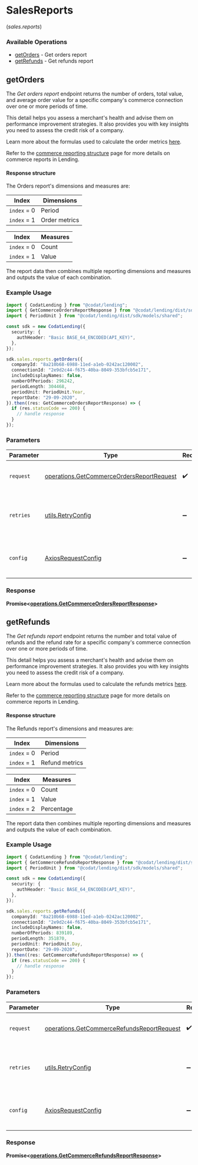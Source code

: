 # SalesReports
(*sales.reports*)

### Available Operations

* [getOrders](#getorders) - Get orders report
* [getRefunds](#getrefunds) - Get refunds report

## getOrders

The *Get orders report* endpoint returns the number of orders, total value, and average order value for a specific company's commerce connection over one or more periods of time.

This detail helps you assess a merchant's health and advise them on performance improvement strategies. It also provides you with key insights you need to assess the credit risk of a company. 

Learn more about the formulas used to calculate the order metrics [here](https://docs.codat.io/lending/commerce-metrics/overview#what-metrics-are-available).

Refer to the [commerce reporting structure](https://docs.codat.io/lending/commerce-metrics/reporting-structure) page for more details on commerce reports in Lending.

#### Response structure

The Orders report's dimensions and measures are:

| Index         | Dimensions     |
|---------------|----------------|
|   `index` = 0 | Period         |
|   `index` = 1 | Order metrics  |

| Index         | Measures   |
|---------------|------------|
| `index` = 0   | Count      |
| `index` = 1   | Value      |

The report data then combines multiple reporting dimensions and measures and outputs the value of each combination.


### Example Usage

```typescript
import { CodatLending } from "@codat/lending";
import { GetCommerceOrdersReportResponse } from "@codat/lending/dist/sdk/models/operations";
import { PeriodUnit } from "@codat/lending/dist/sdk/models/shared";

const sdk = new CodatLending({
  security: {
    authHeader: "Basic BASE_64_ENCODED(API_KEY)",
  },
});

sdk.sales.reports.getOrders({
  companyId: "8a210b68-6988-11ed-a1eb-0242ac120002",
  connectionId: "2e9d2c44-f675-40ba-8049-353bfcb5e171",
  includeDisplayNames: false,
  numberOfPeriods: 296242,
  periodLength: 304468,
  periodUnit: PeriodUnit.Year,
  reportDate: "29-09-2020",
}).then((res: GetCommerceOrdersReportResponse) => {
  if (res.statusCode == 200) {
    // handle response
  }
});
```

### Parameters

| Parameter                                                                                              | Type                                                                                                   | Required                                                                                               | Description                                                                                            |
| ------------------------------------------------------------------------------------------------------ | ------------------------------------------------------------------------------------------------------ | ------------------------------------------------------------------------------------------------------ | ------------------------------------------------------------------------------------------------------ |
| `request`                                                                                              | [operations.GetCommerceOrdersReportRequest](../../models/operations/getcommerceordersreportrequest.md) | :heavy_check_mark:                                                                                     | The request object to use for the request.                                                             |
| `retries`                                                                                              | [utils.RetryConfig](../../models/utils/retryconfig.md)                                                 | :heavy_minus_sign:                                                                                     | Configuration to override the default retry behavior of the client.                                    |
| `config`                                                                                               | [AxiosRequestConfig](https://axios-http.com/docs/req_config)                                           | :heavy_minus_sign:                                                                                     | Available config options for making requests.                                                          |


### Response

**Promise<[operations.GetCommerceOrdersReportResponse](../../models/operations/getcommerceordersreportresponse.md)>**


## getRefunds

The *Get refunds report* endpoint returns the number and total value of refunds and the refund rate for a specific company's commerce connection over one or more periods of time.

This detail helps you assess a merchant's health and advise them on performance improvement strategies. It also provides you with key insights you need to assess the credit risk of a company. 

Learn more about the formulas used to calculate the refunds metrics [here](https://docs.codat.io/lending/commerce-metrics/overview#what-metrics-are-available).

Refer to the [commerce reporting structure](https://docs.codat.io/lending/commerce-metrics/reporting-structure) page for more details on commerce reports in Lending.

#### Response structure

The Refunds report's dimensions and measures are:

| Index          | Dimensions     |
|----------------|----------------|
| `index` = 0    | Period         |
| `index` = 1    | Refund metrics |

| Index          | Measures    |
|----------------|------------|
| `index` = 0    | Count      |
| `index` = 1    | Value      |
| `index` = 2    | Percentage |

The report data then combines multiple reporting dimensions and measures and outputs the value of each combination.


### Example Usage

```typescript
import { CodatLending } from "@codat/lending";
import { GetCommerceRefundsReportResponse } from "@codat/lending/dist/sdk/models/operations";
import { PeriodUnit } from "@codat/lending/dist/sdk/models/shared";

const sdk = new CodatLending({
  security: {
    authHeader: "Basic BASE_64_ENCODED(API_KEY)",
  },
});

sdk.sales.reports.getRefunds({
  companyId: "8a210b68-6988-11ed-a1eb-0242ac120002",
  connectionId: "2e9d2c44-f675-40ba-8049-353bfcb5e171",
  includeDisplayNames: false,
  numberOfPeriods: 839189,
  periodLength: 351870,
  periodUnit: PeriodUnit.Day,
  reportDate: "29-09-2020",
}).then((res: GetCommerceRefundsReportResponse) => {
  if (res.statusCode == 200) {
    // handle response
  }
});
```

### Parameters

| Parameter                                                                                                | Type                                                                                                     | Required                                                                                                 | Description                                                                                              |
| -------------------------------------------------------------------------------------------------------- | -------------------------------------------------------------------------------------------------------- | -------------------------------------------------------------------------------------------------------- | -------------------------------------------------------------------------------------------------------- |
| `request`                                                                                                | [operations.GetCommerceRefundsReportRequest](../../models/operations/getcommercerefundsreportrequest.md) | :heavy_check_mark:                                                                                       | The request object to use for the request.                                                               |
| `retries`                                                                                                | [utils.RetryConfig](../../models/utils/retryconfig.md)                                                   | :heavy_minus_sign:                                                                                       | Configuration to override the default retry behavior of the client.                                      |
| `config`                                                                                                 | [AxiosRequestConfig](https://axios-http.com/docs/req_config)                                             | :heavy_minus_sign:                                                                                       | Available config options for making requests.                                                            |


### Response

**Promise<[operations.GetCommerceRefundsReportResponse](../../models/operations/getcommercerefundsreportresponse.md)>**

